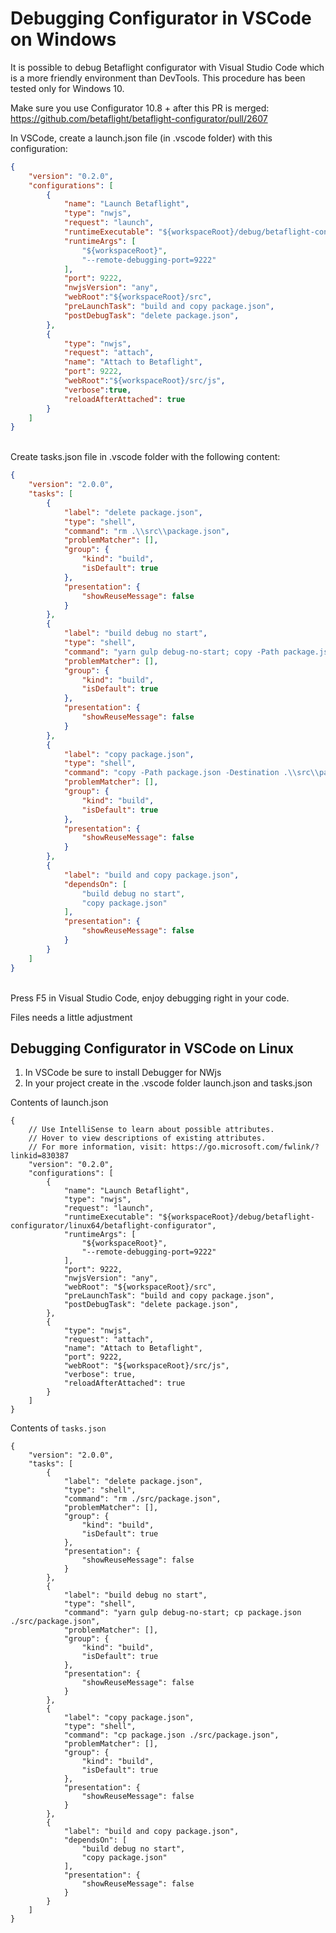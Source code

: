# Debugging Configurator in VSCode on Windows

It is possible to debug Betaflight configurator with Visual Studio Code which is a more friendly environment than DevTools.
This procedure has been tested only for Windows 10.

Make sure you use Configurator 10.8 + after this PR is merged:
https://github.com/betaflight/betaflight-configurator/pull/2607

In VSCode, create a launch.json file (in .vscode folder) with this configuration:
<br/>

```JSON
{
    "version": "0.2.0",
    "configurations": [
        {
            "name": "Launch Betaflight",
            "type": "nwjs",
            "request": "launch",
            "runtimeExecutable": "${workspaceRoot}/debug/betaflight-configurator/win64/betaflight-configurator.exe",
            "runtimeArgs": [
                "${workspaceRoot}",
                "--remote-debugging-port=9222"
            ],
            "port": 9222,
            "nwjsVersion": "any",
            "webRoot":"${workspaceRoot}/src",
            "preLaunchTask": "build and copy package.json",
            "postDebugTask": "delete package.json",
        },
        {
            "type": "nwjs",
            "request": "attach",
            "name": "Attach to Betaflight",
            "port": 9222,
            "webRoot":"${workspaceRoot}/src/js",
            "verbose":true,
            "reloadAfterAttached": true
        }
    ]
}
```

<br/>
Create tasks.json file in .vscode folder with the following content:
<br/>

```JSON
{
    "version": "2.0.0",
    "tasks": [
        {
            "label": "delete package.json",
            "type": "shell",
            "command": "rm .\\src\\package.json",
            "problemMatcher": [],
            "group": {
                "kind": "build",
                "isDefault": true
            },
            "presentation": {
                "showReuseMessage": false
            }
        },
        {
            "label": "build debug no start",
            "type": "shell",
            "command": "yarn gulp debug-no-start; copy -Path package.json -Destination .\\src\\package.json -Force",
            "problemMatcher": [],
            "group": {
                "kind": "build",
                "isDefault": true
            },
            "presentation": {
                "showReuseMessage": false
            }
        },
        {
            "label": "copy package.json",
            "type": "shell",
            "command": "copy -Path package.json -Destination .\\src\\package.json -Force",
            "problemMatcher": [],
            "group": {
                "kind": "build",
                "isDefault": true
            },
            "presentation": {
                "showReuseMessage": false
            }
        },
        {
            "label": "build and copy package.json",
            "dependsOn": [
                "build debug no start",
                "copy package.json"
            ],
            "presentation": {
                "showReuseMessage": false
            }
        }
    ]
}
```

<br/>
Press F5 in Visual Studio Code, enjoy debugging right in your code.

Files needs a little adjustment

## Debugging Configurator in VSCode on Linux

1. In VSCode be sure to install Debugger for NWjs
2. In your project create in the .vscode folder launch.json and tasks.json

Contents of launch.json

```
{
    // Use IntelliSense to learn about possible attributes.
    // Hover to view descriptions of existing attributes.
    // For more information, visit: https://go.microsoft.com/fwlink/?linkid=830387
    "version": "0.2.0",
    "configurations": [
        {
            "name": "Launch Betaflight",
            "type": "nwjs",
            "request": "launch",
            "runtimeExecutable": "${workspaceRoot}/debug/betaflight-configurator/linux64/betaflight-configurator",
            "runtimeArgs": [
                "${workspaceRoot}",
                "--remote-debugging-port=9222"
            ],
            "port": 9222,
            "nwjsVersion": "any",
            "webRoot": "${workspaceRoot}/src",
            "preLaunchTask": "build and copy package.json",
            "postDebugTask": "delete package.json",
        },
        {
            "type": "nwjs",
            "request": "attach",
            "name": "Attach to Betaflight",
            "port": 9222,
            "webRoot": "${workspaceRoot}/src/js",
            "verbose": true,
            "reloadAfterAttached": true
        }
    ]
}
```

Contents of `tasks.json`

```
{
    "version": "2.0.0",
    "tasks": [
        {
            "label": "delete package.json",
            "type": "shell",
            "command": "rm ./src/package.json",
            "problemMatcher": [],
            "group": {
                "kind": "build",
                "isDefault": true
            },
            "presentation": {
                "showReuseMessage": false
            }
        },
        {
            "label": "build debug no start",
            "type": "shell",
            "command": "yarn gulp debug-no-start; cp package.json ./src/package.json",
            "problemMatcher": [],
            "group": {
                "kind": "build",
                "isDefault": true
            },
            "presentation": {
                "showReuseMessage": false
            }
        },
        {
            "label": "copy package.json",
            "type": "shell",
            "command": "cp package.json ./src/package.json",
            "problemMatcher": [],
            "group": {
                "kind": "build",
                "isDefault": true
            },
            "presentation": {
                "showReuseMessage": false
            }
        },
        {
            "label": "build and copy package.json",
            "dependsOn": [
                "build debug no start",
                "copy package.json"
            ],
            "presentation": {
                "showReuseMessage": false
            }
        }
    ]
}
```
